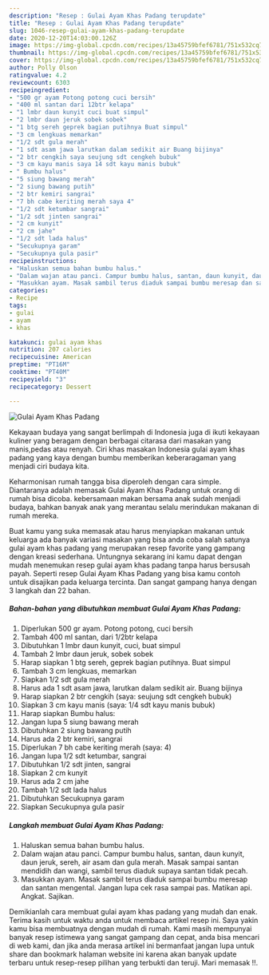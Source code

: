 ```yaml
---
description: "Resep : Gulai Ayam Khas Padang terupdate"
title: "Resep : Gulai Ayam Khas Padang terupdate"
slug: 1046-resep-gulai-ayam-khas-padang-terupdate
date: 2020-12-20T14:03:00.126Z
image: https://img-global.cpcdn.com/recipes/13a45759bfef6781/751x532cq70/gulai-ayam-khas-padang-foto-resep-utama.jpg
thumbnail: https://img-global.cpcdn.com/recipes/13a45759bfef6781/751x532cq70/gulai-ayam-khas-padang-foto-resep-utama.jpg
cover: https://img-global.cpcdn.com/recipes/13a45759bfef6781/751x532cq70/gulai-ayam-khas-padang-foto-resep-utama.jpg
author: Polly Olson
ratingvalue: 4.2
reviewcount: 6303
recipeingredient:
- "500 gr ayam Potong potong cuci bersih"
- "400 ml santan dari 12btr kelapa"
- "1 lmbr daun kunyit cuci buat simpul"
- "2 lmbr daun jeruk sobek sobek"
- "1 btg sereh geprek bagian putihnya Buat simpul"
- "3 cm lengkuas memarkan"
- "1/2 sdt gula merah"
- "1 sdt asam jawa larutkan dalam sedikit air Buang bijinya"
- "2 btr cengkih saya seujung sdt cengkeh bubuk"
- "3 cm kayu manis saya 14 sdt kayu manis bubuk"
- " Bumbu halus"
- "5 siung bawang merah"
- "2 siung bawang putih"
- "2 btr kemiri sangrai"
- "7 bh cabe keriting merah saya 4"
- "1/2 sdt ketumbar sangrai"
- "1/2 sdt jinten sangrai"
- "2 cm kunyit"
- "2 cm jahe"
- "1/2 sdt lada halus"
- "Secukupnya garam"
- "Secukupnya gula pasir"
recipeinstructions:
- "Haluskan semua bahan bumbu halus."
- "Dalam wajan atau panci. Campur bumbu halus, santan, daun kunyit, daun jeruk, sereh, air asam dan gula merah. Masak sampai santan mendidih dan wangi, sambil terus diaduk supaya santan tidak pecah."
- "Masukkan ayam. Masak sambil terus diaduk sampai bumbu meresap dan santan mengental. Jangan lupa cek rasa sampai pas. Matikan api. Angkat. Sajikan."
categories:
- Recipe
tags:
- gulai
- ayam
- khas

katakunci: gulai ayam khas 
nutrition: 207 calories
recipecuisine: American
preptime: "PT16M"
cooktime: "PT40M"
recipeyield: "3"
recipecategory: Dessert

---
```



![Gulai Ayam Khas Padang](https://img-global.cpcdn.com/recipes/13a45759bfef6781/751x532cq70/gulai-ayam-khas-padang-foto-resep-utama.jpg)

Kekayaan budaya yang sangat berlimpah di Indonesia juga di ikuti kekayaan kuliner yang beragam dengan berbagai citarasa dari masakan yang manis,pedas atau renyah. Ciri khas masakan Indonesia gulai ayam khas padang yang kaya dengan bumbu memberikan keberaragaman yang menjadi ciri budaya kita.


Keharmonisan rumah tangga bisa diperoleh dengan cara simple. Diantaranya adalah memasak Gulai Ayam Khas Padang untuk orang di rumah bisa dicoba. kebersamaan makan bersama anak sudah menjadi budaya, bahkan banyak anak yang merantau selalu merindukan makanan di rumah mereka.



Buat kamu yang suka memasak atau harus menyiapkan makanan untuk keluarga ada banyak variasi masakan yang bisa anda coba salah satunya gulai ayam khas padang yang merupakan resep favorite yang gampang dengan kreasi sederhana. Untungnya sekarang ini kamu dapat dengan mudah menemukan resep gulai ayam khas padang tanpa harus bersusah payah.
Seperti resep Gulai Ayam Khas Padang yang bisa kamu contoh untuk disajikan pada keluarga tercinta. Dan sangat gampang hanya dengan 3 langkah dan 22 bahan.


<!--inarticleads1-->

##### Bahan-bahan yang dibutuhkan membuat Gulai Ayam Khas Padang:

1. Diperlukan 500 gr ayam. Potong potong, cuci bersih
1. Tambah 400 ml santan, dari 1/2btr kelapa
1. Dibutuhkan 1 lmbr daun kunyit, cuci, buat simpul
1. Tambah 2 lmbr daun jeruk, sobek sobek
1. Harap siapkan 1 btg sereh, geprek bagian putihnya. Buat simpul
1. Tambah 3 cm lengkuas, memarkan
1. Siapkan 1/2 sdt gula merah
1. Harus ada 1 sdt asam jawa, larutkan dalam sedikit air. Buang bijinya
1. Harap siapkan 2 btr cengkih (saya: seujung sdt cengkeh bubuk)
1. Siapkan 3 cm kayu manis (saya: 1/4 sdt kayu manis bubuk)
1. Harap siapkan  Bumbu halus:
1. Jangan lupa 5 siung bawang merah
1. Dibutuhkan 2 siung bawang putih
1. Harus ada 2 btr kemiri, sangrai
1. Diperlukan 7 bh cabe keriting merah (saya: 4)
1. Jangan lupa 1/2 sdt ketumbar, sangrai
1. Dibutuhkan 1/2 sdt jinten, sangrai
1. Siapkan 2 cm kunyit
1. Harus ada 2 cm jahe
1. Tambah 1/2 sdt lada halus
1. Dibutuhkan Secukupnya garam
1. Siapkan Secukupnya gula pasir




<!--inarticleads2-->

##### Langkah membuat  Gulai Ayam Khas Padang:

1. Haluskan semua bahan bumbu halus.
1. Dalam wajan atau panci. Campur bumbu halus, santan, daun kunyit, daun jeruk, sereh, air asam dan gula merah. Masak sampai santan mendidih dan wangi, sambil terus diaduk supaya santan tidak pecah.
1. Masukkan ayam. Masak sambil terus diaduk sampai bumbu meresap dan santan mengental. Jangan lupa cek rasa sampai pas. Matikan api. Angkat. Sajikan.




Demikianlah cara membuat gulai ayam khas padang yang mudah dan enak. Terima kasih untuk waktu anda untuk membaca artikel resep ini. Saya yakin kamu bisa membuatnya dengan mudah di rumah. Kami masih mempunyai banyak resep istimewa yang sangat gampang dan cepat, anda bisa mencari di web kami, dan jika anda merasa artikel ini bermanfaat jangan lupa untuk share dan bookmark halaman website ini karena akan banyak update terbaru untuk resep-resep pilihan yang terbukti dan teruji. Mari memasak !!. 
